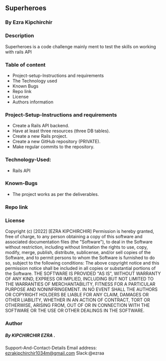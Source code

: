 ## Superheroes

### By Ezra Kipchirchir
 
### Description

Superheroes is a code challenge mainly ment to test the skills on working with rails API

### Table of content

- Project-setup-Instructions and requirements
- The Technology used
- Known Bugs
- Repo link
- License
- Authors information

### Project-Setup-Instructions and requirements

- Create a Rails API backend.
- Have at least three resources (three DB tables).
- Create a new Rails project.
- Create a new GitHub repository (PRIVATE).
- Make regular commits to the repository.

### Technology-Used:

- Rails API

### Known-Bugs

- The project works as per the deliverables.

### Repo link


### License

Copyright (c) [2022] [EZRA KIPCHIRCHIR] Permission is hereby granted, free of charge, to any person obtaining a copy of this software and associated documentation files (the "Software"), to deal in the Software without restriction, including without limitation the rights to use, copy, modify, merge, publish, distribute, sublicense, and/or sell copies of the Software, and to permit persons to whom the Software is furnished to do so, subject to the following conditions: The above copyright notice and this permission notice shall be included in all copies or substantial portions of the Software. THE SOFTWARE IS PROVIDED "AS IS", WITHOUT WARRANTY OF ANY KIND, EXPRESS OR IMPLIED, INCLUDING BUT NOT LIMITED TO THE WARRANTIES OF MERCHANTABILITY, FITNESS FOR A PARTICULAR PURPOSE AND NONINFRINGEMENT. IN NO EVENT SHALL THE AUTHORS OR COPYRIGHT HOLDERS BE LIABLE FOR ANY CLAIM, DAMAGES OR OTHER LIABILITY, WHETHER IN AN ACTION OF CONTRACT, TORT OR OTHERWISE, ARISING FROM, OUT OF OR IN CONNECTION WITH THE SOFTWARE OR THE USE OR OTHER DEALINGS IN THE SOFTWARE.

### Author

##### By KIPCHIRCHIR EZRA .

Support-And-Contact-Details
Email address: ezrakipchirchir1034m@gmail.com Slack:@ezraa
